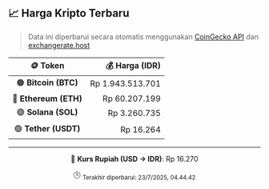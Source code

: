 

<!-- HARGA_KRIPTO -->
## 📈 Harga Kripto Terbaru

> Data ini diperbarui secara otomatis menggunakan [CoinGecko API](https://www.coingecko.com/) dan [exchangerate.host](https://exchangerate.host/)

<div align="center">

| 🪙 Token | 💰 Harga (IDR) |
|:------:|---------------:|
| 🟠 **Bitcoin (BTC)**   | Rp 1.943.513.701 |
| 🔵 **Ethereum (ETH)**  | Rp 60.207.199 |
| 🟣 **Solana (SOL)**    | Rp 3.260.735 |
| 🟢 **Tether (USDT)**   | Rp 16.264 |

---

💱 **Kurs Rupiah (USD → IDR)**: Rp 16.270

🕒 <sub>Terakhir diperbarui: 23/7/2025, 04.44.42</sub>

</div>
<!-- /HARGA_KRIPTO -->